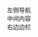 <body>
		<header></header>
		<main>
			<nav></nav>左侧导航
			<article></article>中间内容
			<aside></aside>右边边栏
		</main>
		<footer></footer>
	</body>